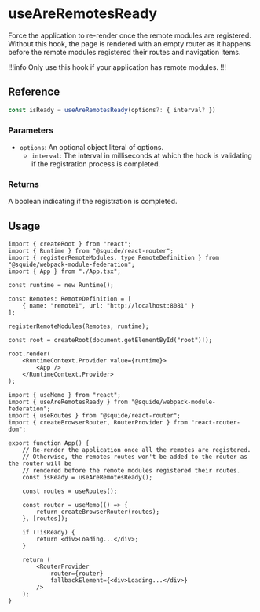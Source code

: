 # useAreRemotesReady

Force the application to re-render once the remote modules are registered. Without this hook, the page is rendered with an empty router as it happens before the remote modules registered their routes and navigation items.

!!!info
Only use this hook if your application has remote modules.
!!!

## Reference

```ts
const isReady = useAreRemotesReady(options?: { interval? })
```

### Parameters

- `options`: An optional object literal of options.
    - `interval`: The interval in milliseconds at which the hook is validating if the registration process is completed.

### Returns

A boolean indicating if the registration is completed.

## Usage

```tsx !#12 host/bootstrap.tsx
import { createRoot } from "react";
import { Runtime } from "@squide/react-router";
import { registerRemoteModules, type RemoteDefinition } from "@squide/webpack-module-federation";
import { App } from "./App.tsx";

const runtime = new Runtime();

const Remotes: RemoteDefinition = [
    { name: "remote1", url: "http://localhost:8081" }
];

registerRemoteModules(Remotes, runtime);

const root = createRoot(document.getElementById("root")!);

root.render(
    <RuntimeContext.Provider value={runtime}>
        <App />
    </RuntimeContext.Provider>
);
```

```tsx !#10,18-20 host/App.tsx
import { useMemo } from "react";
import { useAreRemotesReady } from "@squide/webpack-module-federation";
import { useRoutes } from "@squide/react-router";
import { createBrowserRouter, RouterProvider } from "react-router-dom";

export function App() {
    // Re-render the application once all the remotes are registered.
    // Otherwise, the remotes routes won't be added to the router as the router will be
    // rendered before the remote modules registered their routes.
    const isReady = useAreRemotesReady();

    const routes = useRoutes();

    const router = useMemo(() => {
        return createBrowserRouter(routes);
    }, [routes]);

    if (!isReady) {
        return <div>Loading...</div>;
    }

    return (
        <RouterProvider
            router={router}
            fallbackElement={<div>Loading...</div>}
        />
    );
}
```
